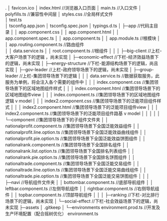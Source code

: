 .
│  favicon.ico
│  index.html                           //浏览器入口页面
│  main.ts 			                    //入口文件
│  polyfills.ts                         //兼容性中间层
│  styles.css                           //全局样式文件  
│  test.ts                              
│  tsconfig.app.json
│  tsconfig.spec.json
│  typings.d.ts
│
├─app                                   //代码主目录 
│  │  app.component.css
│  │  app.component.html
│  │  app.component.spec.ts
│  │  app.component.ts
│  │  app.module.ts                     //根模块
│  │  app.routing.component.ts          //路由组件  
│  │  data.service.ts
│  │  root.component.ts                 //根组件
│  │
│  ├─big-client                         //上栏-大客户场景下的逻辑 ，尚未实现
│  ├─economic-effect                    //下栏-经济效益场景下的逻辑，尚未实现
│  ├─energy-structure                   //下栏-能源结构场景下的逻辑，尚且实现
│  ├─gov-leader                         //上栏-政府领导场景下的逻辑，尚未实现
│  ├─group-leader                       //上栏-集团领导场景下的逻辑
│  │  │  data.service.ts                //数据获取服务，此服务为单例，将会注入各个需要的组件中
│  │  │  index.component.css            //集团领导场景下的区域地图组件样式
│  │  │  index.component.html           //集团领导场景下的区域地图组件view
│  │  │  index.component.ts             //集团领导场景下的区域地图组件逻辑 v model 
│  │  │  index2.component.css           //集团领导场景下的泛能项目组件样式
│  │  │  index2.component.html          //集团领导场景下的泛能项目组件view
│  │  │  index2.component.ts            //集团领导场景下的泛能项目组件路基 v model
│  │  │
│  │  └─component                       //集团领导场景下的子组件文件夹
│  │          nationalprofit.component.ts       //集团领导场景下全国泛能效益组件
│  │          nationalprofit.line.option.ts     //集团领导场景下全国泛能效益曲线组件
│  │          nationalprofit.pie.option.ts      //集团领导场景下全国泛能效益饼图组件
│  │          nationalrank.component.ts         //集团领导场景下全国排名组件
│  │          nationalrank.list.option.ts       //集团领导场景下全国排名列表组件
│  │          nationalrank.pie.option.ts        //集团领导场景下全国排名饼图组件
│  │          nationaltrade.component.ts        //集团领导场景下全国泛能交易组件
│  │          nationaltrade.line.option.ts      //集团领导场景下全国泛能交易曲线组件
│  │          nationaltrade.pie.option.ts       //集团领导场景下全国泛能交易饼图组件
│  │
│  ├─navi                               //导航组件文件夹
│  │      bottombar.component.ts                //底部导航组件
│  │      leftbar.component.ts                  //左侧导航组件
│  │      rightbar.component.ts                 //右侧导航组件
│  │      topbar.component.ts                   //顶部导航组件
│  │
│  ├─ranking                            //下栏-对比排行场景下的逻辑，尚未实现
│  └─social-effect                      //下栏-社会效益场景下的逻辑，尚未实现
├─assets
│      .gitkeep
│
└─environments
        environment.prod.ts             //开发及生产环境配置（配合摇树优化）
        environment.ts